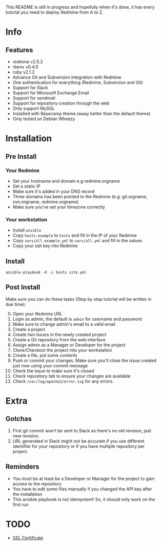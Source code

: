 This README is still in progress and hopefully when it's done, it has every tutorial you need to deploy Redmine from A to Z.

# Info

## Features

- redmine v2.5.2
- rbenv v0.4.0
- ruby v2.1.2 
- Advance Git and Subversion integration with Redmine
- One authentication for everything (Redmine, Subversion and Git)
- Support for Slack
- Support for Microsoft Exchange Email
- Support for sendmail
- Support for repository creation through the web
- Only support MySQL
- Installed with Basecamp theme (waay better than the default theme)
- Only tested on Debian Wheezy

# Installation

## Pre Install

### Your Redmine

- Set your hostname and domain e.g redmine.orgname
- Set a static IP
- Make sure it's added in your DNS record
- Three domains has been pointed to the Redmine (e.g: git.orgname, svn.orgname,
  redmine.orgname)
- Make sure you've set your timezone correctly

### Your workstation

- Install `ansible`
- Copy `hosts.example` to `hosts` and fill in the IP of your Redmine
- Copy `vars/all.example.yml` to `vars/all.yml` and fill in the values
- Copy your ssh key into Redmine

## Install

```
ansible-playbook -K -i hosts site.yml
```

## Post Install

Make sure you can do these tasks (Step by step tutorial will be written in due time):

0. Open your Redmine URL
1. Login as admin, the default is `admin` for username and password
2. Make sure to change admin's email to a valid email
3. Create a project
4. Create two issues in the newly created project
5. Create a Git repository from the web interface
6. Assign admin as a Manager or Developer for the project
7. Clone/Checkout the project into your workstation
8. Create a file, put some contents
9. Push or commit your changes. Make sure you'll close the issue created just now using your commit message
10. Check the issue to make sure it's closed
11. Check repository tab to ensure your changes are available
12. Check `/var/log/apache2/error.log` for any errors.

# Extra

##  Gotchas

1. First git commit won't be sent to Slack as there's no old revision, just
   new revision.
2. URL generated in Slack might not be accurate if you use different identifier
   for your repository or if you have multiple repository per project.

## Reminders

- You must be at least be a Developer or Manager for the project to gain access to the repository
- You have to edit some files manually if you changed the API key after the installation
- This ansible playbook is not idempotent! So, it should only work on the first run

# TODO

- [SSL Certificate](http://runssl.com/members/knowledgebase/9/SSL-Certificate-For-Private-Internal-IP-Address-or-Local-Intranet-Server-Name.html)

